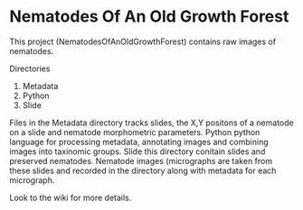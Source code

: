 # Nematodes Of An Old Growth Forest

This project (NematodesOfAnOldGrowthForest) contains raw images of nematodes. 

Directories 
1) Metadata
2) Python
3) Slide

Files in the Metadata directory tracks slides, the X,Y positons of a nematode on a slide and nematode morphometric parameters.
Python python language for processing metadata, annotating images and combining images into taxinomic groups.
Slide this directory conitain slides and preserved nematodes. Nematode images (micrographs are taken from these slides and 
recorded in the directory along with metadata for each micrograph.

Look to the wiki for more details.




